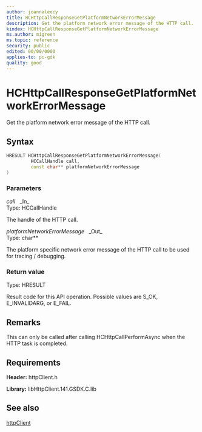 ```yaml
---
author: joannaleecy
title: HCHttpCallResponseGetPlatformNetworkErrorMessage
description: Get the platform network error message of the HTTP call.
kindex: HCHttpCallResponseGetPlatformNetworkErrorMessage
ms.author: migreen
ms.topic: reference
security: public
edited: 00/00/0000
applies-to: pc-gdk
quality: good
---
```


# HCHttpCallResponseGetPlatformNetworkErrorMessage  

Get the platform network error message of the HTTP call.  

## Syntax  
  
```cpp
HRESULT HCHttpCallResponseGetPlatformNetworkErrorMessage(  
         HCCallHandle call,  
         const char** platformNetworkErrorMessage  
)  
```  
  
### Parameters  
  
*call* &nbsp;&nbsp;\_In\_  
Type: HCCallHandle  
  
The handle of the HTTP call.  
  
*platformNetworkErrorMessage* &nbsp;&nbsp;\_Out\_  
Type: char**  
  
The platform specific network error message of the HTTP call to be used for tracing / debugging.  
  
  
### Return value  
Type: HRESULT
  
Result code for this API operation. Possible values are S_OK, E_INVALIDARG, or E_FAIL.
  
## Remarks  
  
This can only be called after calling HCHttpCallPerformAsync when the HTTP task is completed.
  
## Requirements  
  
**Header:** httpClient.h
  
**Library:** libHttpClient.141.GSDK.C.lib
  
## See also  
[httpClient](../httpclient_members.md)  
  
  